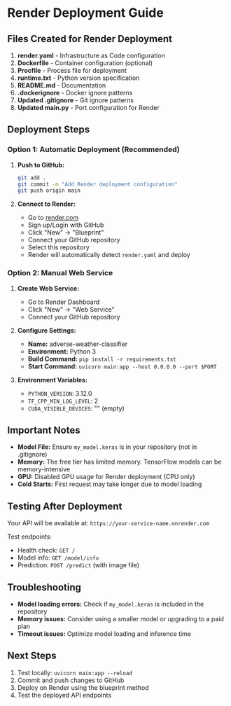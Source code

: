 # Render Deployment Guide

## Files Created for Render Deployment

1. **render.yaml** - Infrastructure as Code configuration
2. **Dockerfile** - Container configuration (optional)
3. **Procfile** - Process file for deployment
4. **runtime.txt** - Python version specification
5. **README.md** - Documentation
6. **.dockerignore** - Docker ignore patterns
7. **Updated .gitignore** - Git ignore patterns
8. **Updated main.py** - Port configuration for Render

## Deployment Steps

### Option 1: Automatic Deployment (Recommended)

1. **Push to GitHub:**
   ```bash
   git add .
   git commit -m "Add Render deployment configuration"
   git push origin main
   ```

2. **Connect to Render:**
   - Go to [render.com](https://render.com)
   - Sign up/Login with GitHub
   - Click "New" → "Blueprint"
   - Connect your GitHub repository
   - Select this repository
   - Render will automatically detect `render.yaml` and deploy

### Option 2: Manual Web Service

1. **Create Web Service:**
   - Go to Render Dashboard
   - Click "New" → "Web Service"
   - Connect your GitHub repository

2. **Configure Settings:**
   - **Name:** adverse-weather-classifier
   - **Environment:** Python 3
   - **Build Command:** `pip install -r requirements.txt`
   - **Start Command:** `uvicorn main:app --host 0.0.0.0 --port $PORT`

3. **Environment Variables:**
   - `PYTHON_VERSION`: 3.12.0
   - `TF_CPP_MIN_LOG_LEVEL`: 2
   - `CUDA_VISIBLE_DEVICES`: "" (empty)

## Important Notes

- **Model File:** Ensure `my_model.keras` is in your repository (not in .gitignore)
- **Memory:** The free tier has limited memory. TensorFlow models can be memory-intensive
- **GPU:** Disabled GPU usage for Render deployment (CPU only)
- **Cold Starts:** First request may take longer due to model loading

## Testing After Deployment

Your API will be available at: `https://your-service-name.onrender.com`

Test endpoints:
- Health check: `GET /`
- Model info: `GET /model/info`
- Prediction: `POST /predict` (with image file)

## Troubleshooting

- **Model loading errors:** Check if `my_model.keras` is included in the repository
- **Memory issues:** Consider using a smaller model or upgrading to a paid plan
- **Timeout issues:** Optimize model loading and inference time

## Next Steps

1. Test locally: `uvicorn main:app --reload`
2. Commit and push changes to GitHub
3. Deploy on Render using the blueprint method
4. Test the deployed API endpoints
